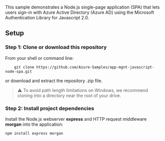 This sample demonstrates a Node.js single-page application (SPA) that lets users sign-in with Azure Active Directory (Azure AD) using the Microsoft Authentication Library for Javascript 2.0.

## Setup

### Step 1: Clone or download this repository

From your shell or command line:

```console
    git clone https://github.com/Azure-Samples/app-mgnt-javascript-node-spa.git
```

or download and extract the repository .zip file.

> :warning: To avoid path length limitations on Windows, we recommend cloning into a directory near the root of your drive.

### Step 2: Install project dependencies

Install the Node.js webserver **express** and HTTP request middleware **morgan** into the application:

```console
npm install express morgan
```

